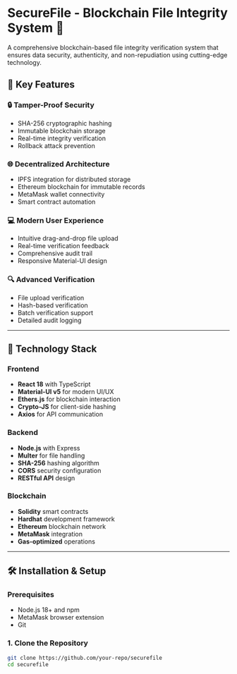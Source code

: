 # SecureFile - Blockchain File Integrity System 🔐

A comprehensive blockchain-based file integrity verification system that ensures data security, authenticity, and non-repudiation using cutting-edge technology.

## 🌟 Key Features

### 🔒 **Tamper-Proof Security**
- SHA-256 cryptographic hashing  
- Immutable blockchain storage  
- Real-time integrity verification  
- Rollback attack prevention  

### 🌐 **Decentralized Architecture**
- IPFS integration for distributed storage  
- Ethereum blockchain for immutable records  
- MetaMask wallet connectivity  
- Smart contract automation  

### 💻 **Modern User Experience**
- Intuitive drag-and-drop file upload  
- Real-time verification feedback  
- Comprehensive audit trail  
- Responsive Material-UI design  

### 🔍 **Advanced Verification**
- File upload verification  
- Hash-based verification  
- Batch verification support  
- Detailed audit logging  

---

## 🚀 Technology Stack

### Frontend
- **React 18** with TypeScript  
- **Material-UI v5** for modern UI/UX  
- **Ethers.js** for blockchain interaction  
- **Crypto-JS** for client-side hashing  
- **Axios** for API communication  

### Backend
- **Node.js** with Express  
- **Multer** for file handling  
- **SHA-256** hashing algorithm  
- **CORS** security configuration  
- **RESTful API** design  

### Blockchain
- **Solidity** smart contracts  
- **Hardhat** development framework  
- **Ethereum** blockchain network  
- **MetaMask** integration  
- **Gas-optimized** operations  

---

## 🛠️ Installation & Setup

### Prerequisites
- Node.js 18+ and npm  
- MetaMask browser extension  
- Git  

### 1. Clone the Repository
```bash
git clone https://github.com/your-repo/securefile
cd securefile


